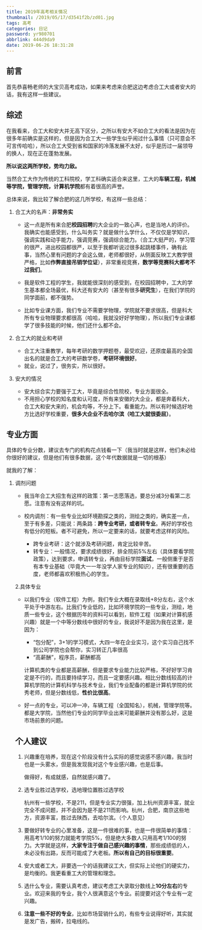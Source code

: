 ```yaml
---
title: 2019年高考相关情况
thumbnail: /2019/05/17/d3541f2b/zd01.jpg
tags: 高考
categories: 日记
password: yr980701
abbrlink: 444d9da9
date: 2019-06-26 18:31:28
---
```


## 前言

首先恭喜畅老师的大宝贝高考成功，如果来考虑来合肥这边考虑合工大或者安大的话，我有这样一些建议。

<!--More-->

## 综述

在我看来，合工大和安大并无高下区分，之所以有安大不如合工大的看法是因为在很多年前确实是这样的，但是因为合工大一些学生似乎闹过什么事情（只可意会不可言传哈哈），所以合工大受到省和国家的冷落发展不太好，似乎是历过一届领导的换人，现在正在蓬勃发展。

**所以说这两所学校，势均力敌。**

当然合工大作为传统的工科院校，学工科确实适合来这里，工大的**车辆工程，机械等学院，管理学院，计算机学院**都有着很高的声誉。

总体来说，我比较了解合肥的这几所学校，有这样一些总结：

1. 合工大的名声：**非常务实**

   - 这一点是所有来合肥**校园招聘**的大企业的一致心声，也是当地人的评价。我确实也能感受到，什么叫务实？就是做什么学什么，不仅仅是学知识，强调实践和动手能力，强调竞赛，强调综合能力。（合工大挺严的，学习管的很严，进出校园都很严，以至于我都听说过很多起跳楼事件，确有此事，当然心里有问题的才会这么做，老师都很好，从侧面反映工大教学很严格，比如**作弊直接吊销学位证**），非常重视竞赛，**数学等竞赛科大都考不过我们**。

   - 我是软件工程的学生，我就能很深刻的感受到，在校园招聘中，工大的学生基本都全场最优，科大还有安大的（甚至有很多**研究生**），在我们学院的同学面前，都不强势。

   - 比如专业课方面，我们专业不需要学物理，学院就不要求很高，但是科大所有专业物理要求都很高（哈哈，我就没好好学物理），所以我们专业课都学了很多技能的时候，他们还什么都不会。

2. 合工大的就业和考研
   - 合工大注重教学，每年考研的数学押题卷，最受欢迎，还原度最高的全国出名的就是合工大的考研数学卷，**考研环境很好**。
   - 就业，说过了，很务实，所以很好。

3. 安大的情况
   - 安大综合实力要强于工大，毕竟是综合性院校，专业方面很全。
   - 不用担心学校的知名度和认可度，所有来安徽的大企业，都是奔着科大，合工大和安大来的，机会均等，不分上下。看重能力。所以有时候选好地方比选好学校重要，**很多大企业不去哈尔滨（哈工大就很委屈）**。

## 专业方面

具体的专业分数，建议去专门的机构花点钱看一下（我当时就是这样，他们未必给你很好的建议，但是他们有很多数据，这个年代数据就是一切的根基）

就我的了解：

1. 调剂问题

   - 我当年合工大招生有这样的政策：第一志愿落选，要总分减3分看第二志愿。注意有没有这样的坑。

   - 校内调剂：有一些专业比如环境勘探之类的，测绘之类的，确实差一点，至于有多差，只能说：两条路：**跨专业考研，或者转专业**。再好的学校也有低分的短板。者不可避免，所以一定要来的话，就要考虑这样的风险。
     - 跨专业考研：这个就涉及考研问题，肯定比较辛苦。
     - 转专业：一般情况，要求成绩很好，排全院前5%左右（具体要看学院政策），达到要求，申请转专业，再由目标学院**面试**，一般侧重于是否有本专业基础（毕竟大一一年没学人家专业的知识），还有很重要的态度，老师都喜欢积极热心的学生。

   2.具体专业

   - 以我们专业（软件工程）为例，我们专业大概在录取线+8分左右，这个水平处于中游左右。比我们专业低的，比如环境学院的一些专业，测绘，地质一些专业，这个根据历年的资料可以看到，软件工程（如果对计算机感兴趣）就是一个中等分数线中很好的专业，我说好不是因为我在这里，是因为：

     - “包分配”，3+1的学习模式，大四一年在企业实习，这个实习自己找不到公司学院也会帮你，实习转正几率很高
     - “高薪酬”，程序员，薪酬都高

     计算机类的专业都是高薪酬，但是要求专业能力比较严格，不好好学习肯定是不行的，而且要持续学习，而且一定要感兴趣。相比分数线较高的计算机学院的计算机科学与技术专业，我们专业配备的都是计算机学院的优秀老师，但是分数线低，**性价比很高**。

   - 好一点的专业，可以冲一冲，车辆工程（全国知名），机械，管理学院等。都是大学院，当然他们专业的同学毕业出来可能薪酬并没有那么好，这是市场前景的问题。

   ## 个人建议

   1. 兴趣重在培养，现在这个阶段没有什么实际的感觉说感不感兴趣，我当时也是一头雾水，但是我发现我对这个专业感兴趣，也是后事。

      做得好，有成就感，自然就感兴趣了。

   2. 选专业胜过选学校，选地理位置胜过选学校

      杭州有一些学校，不是211，但是专业实力很强，加上杭州资源丰富，就业完全不成问题，并不会因为是不是211而影响。杭州，合肥，南京这些地方，资源丰富，胜过去陕西，去哈尔滨。（个人意见）

   3. 要做好转专业的心里准备，这是一件很难的事，也是一件很简单的事情：用高考1/10的努力就能考学院5%，但是绝大多数人只用高考1/100的努力。大学就是这样，**大家专注于做自己感兴趣的事情**，那些成绩低的人，未必没有出路，反而可能成了大老板。**所以有自己的目标很重要**。
   4. 安大或者工大，非要选一个的话我建议工大，但实际上论他们的硬实力，是均衡的。我更看重工大的管理和理念。

   5. 选什么专业，需要认真考虑，建议考虑工大录取分数线上**10分左右**的专业。欢迎来我的专业，我个人很满意这个专业。前提要对这个专业有一定兴趣。
   6. **注意一些不好的专业**，比如市场营销什么的，有些专业说得好听，其实就是发广告，搬砖，拉电线的。